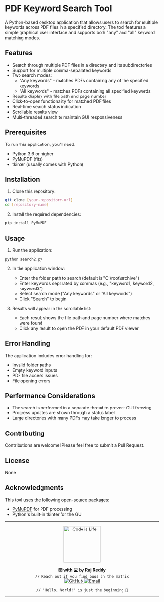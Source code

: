 # PDF Keyword Search Tool

A Python-based desktop application that allows users to search for multiple keywords across PDF files in a specified directory. The tool features a simple graphical user interface and supports both "any" and "all" keyword matching modes.

## Features

- Search through multiple PDF files in a directory and its subdirectories
- Support for multiple comma-separated keywords
- Two search modes:
  - "Any keywords" - matches PDFs containing any of the specified keywords
  - "All keywords" - matches PDFs containing all specified keywords
- Results display with file path and page number
- Click-to-open functionality for matched PDF files
- Real-time search status indication
- Scrollable results view
- Multi-threaded search to maintain GUI responsiveness

## Prerequisites

To run this application, you'll need:

- Python 3.6 or higher
- PyMuPDF (fitz)
- tkinter (usually comes with Python)

## Installation

1. Clone this repository:
```bash
git clone [your-repository-url]
cd [repository-name]
```

2. Install the required dependencies:
```bash
pip install PyMuPDF
```

## Usage

1. Run the application:
```bash
python search2.py
```

2. In the application window:
   - Enter the folder path to search (default is "C:\root\archive")
   - Enter keywords separated by commas (e.g., "keyword1, keyword2, keyword3")
   - Select search mode ("Any keywords" or "All keywords")
   - Click "Search" to begin

3. Results will appear in the scrollable list:
   - Each result shows the file path and page number where matches were found
   - Click any result to open the PDF in your default PDF viewer

## Error Handling

The application includes error handling for:
- Invalid folder paths
- Empty keyword inputs
- PDF file access issues
- File opening errors

## Performance Considerations

- The search is performed in a separate thread to prevent GUI freezing
- Progress updates are shown through a status label
- Large directories with many PDFs may take longer to process

## Contributing

Contributions are welcome! Please feel free to submit a Pull Request.

## License

None

## Acknowledgments

This tool uses the following open-source packages:
- [PyMuPDF](https://github.com/pymupdf/PyMuPDF) for PDF processing
- Python's built-in tkinter for the GUI


---

<p align="center">
  <img src="https://media.giphy.com/media/xT9IgzoKnwFNmISR8I/giphy.gif" alt="Code is Life" width="120">
</p>

<p align="center">
  <b>⌨️ with 💻 by Raj Reddy</b><br>
  <code>// Reach out if you find bugs in the matrix</code><br>
  <a href="https://github.com/neuralnet19" target="_blank">
    <img src="https://img.shields.io/badge/GitHub-000000?style=flat-square&logo=github&logoColor=white" alt="GitHub">
  </a>
  <a href="mailto:neuralnet19@hotmail.com" target="_blank">
    <img src="https://img.shields.io/badge/Email-D14836?style=flat-square&logo=gmail&logoColor=white" alt="Email">
  </a>
</p>

<p align="center">
  <code>// "Hello, World!" is just the beginning 🚀</code>
</p>

---
